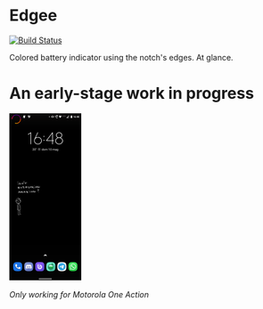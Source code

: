 # Edgee

[![Build Status](https://travis-ci.org/Esselans/Edgee.svg?branch=master)](https://travis-ci.org/Esselans/Edgee)

Colored battery indicator using the notch's edges. At glance.

# An early-stage work in progress
 
![demo](demo.png)

*Only working for Motorola One Action*
